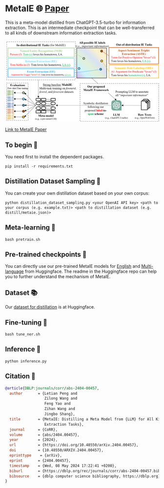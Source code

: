 # MetaIE 🌐 [Paper](https://arxiv.org/abs/2404.00457)
This is a meta-model distilled from ChatGPT-3.5-turbo for information extraction. This is an intermediate checkpoint that can be well-transferred to all kinds of downstream information extraction tasks.

![MetaIE](https://github.com/KomeijiForce/MetaIE/blob/main/metaie_overview.png)

[Link to MetaIE Paper](https://arxiv.org/abs/2404.00457)

## To begin 🚀
You need first to install the dependent packages.
```
pip install -r requirements.txt
```

## Distillation Dataset Sampling 📖
You can create your own distillation dataset based on your own corpus:
```
python distillation_dataset_sampling.py <your OpenAI API key> <path to your corpus (e.g. example.txt)> <path to distillation dataset (e.g. distill/metaie.json)>
```

## Meta-learning 🤖
```
bash pretrain.sh
```

## Pre-trained checkpoints 🔑
You can directly use our pre-trained MetaIE models for [English](https://huggingface.co/KomeijiForce/roberta-large-metaie) and [Multi-language](https://huggingface.co/KomeijiForce/xlm-roberta-large-metaie) from Huggingface. The readme in the Huggingface repo can help you to further understand the mechanism of MetaIE.

## Dataset 📚
Our [dataset for distillation](https://huggingface.co/datasets/KomeijiForce/MetaIE-Pretrain) is at Huggingface.

## Fine-tuning 🔧
```
bash tune_ner.sh
```

## Inference 🧠
```
python inference.py
```

## Citation 📝

```bibtex
@article{DBLP:journals/corr/abs-2404-00457,
  author       = {Letian Peng and
                  Zilong Wang and
                  Feng Yao and
                  Zihan Wang and
                  Jingbo Shang},
  title        = {MetaIE: Distilling a Meta Model from {LLM} for All Kinds of Information
                  Extraction Tasks},
  journal      = {CoRR},
  volume       = {abs/2404.00457},
  year         = {2024},
  url          = {https://doi.org/10.48550/arXiv.2404.00457},
  doi          = {10.48550/ARXIV.2404.00457},
  eprinttype    = {arXiv},
  eprint       = {2404.00457},
  timestamp    = {Wed, 08 May 2024 17:22:41 +0200},
  biburl       = {https://dblp.org/rec/journals/corr/abs-2404-00457.bib},
  bibsource    = {dblp computer science bibliography, https://dblp.org}
}
```
